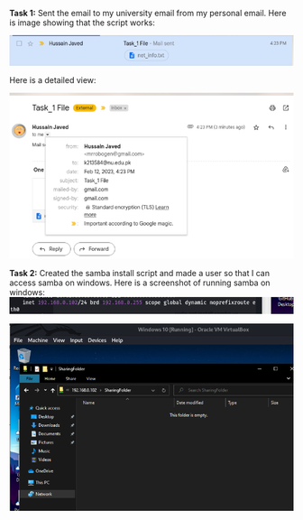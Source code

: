 **Task 1:**
Sent the email to my university email from my personal email. Here is image
showing that the script works:

![Task1a](screenshots/Task_1a.png)


Here is a detailed view:

![Task1b](screenshots/Task_1b.png)

**Task 2:**
Created the samba install script and made a user so that I can access samba on windows.
Here is a screenshot of running samba on windows:
![Task2a](screenshots/Task_2a.png)

![Task2b](screenshots/Task_2b.png)
